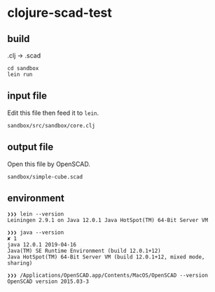 # clojure-scad-test

## build

.clj -> .scad

```
cd sandbox
lein run
```

## input file

Edit this file then feed it to `lein`.

```
sandbox/src/sandbox/core.clj
```

## output file

Open this file by OpenSCAD.

```
sandbox/simple-cube.scad
```


## environment

```
❯❯❯ lein --version
Leiningen 2.9.1 on Java 12.0.1 Java HotSpot(TM) 64-Bit Server VM

❯❯❯ java --version                                                                                                                              ✘ 1
java 12.0.1 2019-04-16
Java(TM) SE Runtime Environment (build 12.0.1+12)
Java HotSpot(TM) 64-Bit Server VM (build 12.0.1+12, mixed mode, sharing)

❯❯❯ /Applications/OpenSCAD.app/Contents/MacOS/OpenSCAD --version
OpenSCAD version 2015.03-3
```
